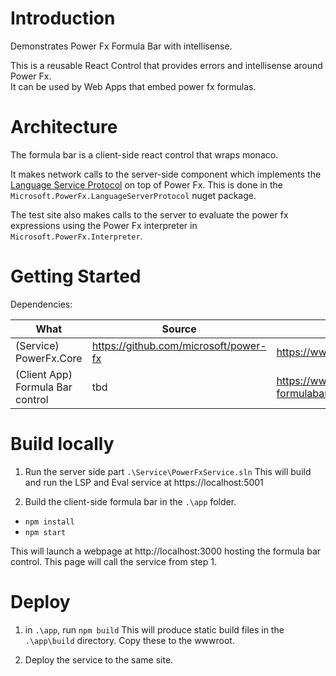 # Introduction 
Demonstrates Power Fx Formula Bar with intellisense. 

This is a reusable React Control that provides errors and intellisense around Power Fx.  
It can be used by Web Apps that embed power fx formulas. 

# Architecture
The formula bar is a client-side react control that wraps monaco. 

It makes network calls to the server-side component which implements the [Language Service Protocol](https://docs.microsoft.com/en-us/visualstudio/extensibility/language-server-protocol) on top of Power Fx. This is done in the `Microsoft.PowerFx.LanguageServerProtocol` nuget package. 

The test site also makes calls to the server to evaluate the power fx expressions using the Power Fx interpreter in `Microsoft.PowerFx.Interpreter`.


# Getting Started
Dependencies: 

| What | Source | NuGet |
| --- | --- | --- |
| (Service) PowerFx.Core | https://github.com/microsoft/power-fx | https://www.nuget.org/packages/Microsoft.PowerFx.Core |
| (Client App) Formula Bar control | tbd | https://www.npmjs.com/package/@microsoft/power-fx-formulabar |

# Build locally 

1. Run the server side part `.\Service\PowerFxService.sln`
This will build and run the LSP and Eval service at https://localhost:5001

2. Build the client-side formula bar in the `.\app` folder. 
- `npm install`
- `npm start`

This will launch a webpage at  http://localhost:3000 hosting the formula bar control.   This page will call the service from step 1. 

# Deploy
1. in `.\app`, run `npm build`
This will produce static build files in the `.\app\build` directory. 
Copy these to the wwwroot. 

2. Deploy the service to the same site. 
